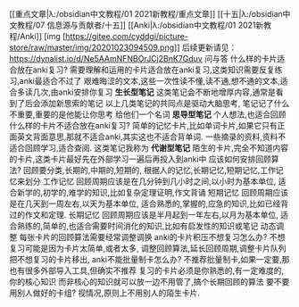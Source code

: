 [[重点文章|λ:/obsidian中文教程/01 2021新教程/重点文章]] [[十五|λ:/obsidian中文教程/07 信息源与贡献者/十五]] [[Anki|λ:/obsidian中文教程/01 2021新教程/Anki]]
[img [https://gitee.com/cyddgi/picture-store/raw/master/img/20201023094509.png]]
后续更新请见： https://dynalist.io/d/Ne5AAmNFNBOrJCj2BnK7Gduv
问与答
什么样的卡片适合放在anki复习?
需要理解和运用的卡片适合放在anki复习,这类知识需要反复练习,anki最适合不过了
艰难晦涩的文本,这些一次性读不懂,读不通,想不通的文本,适合多读几次,由anki安排你复习
 **生长型笔记** 这类笔记会不断地增厚内容,通常是看到了后会添加新思索的笔记
以上几类笔记的共同点是驱动大脑思考, 笔记记了什么不重要,重要的是他能让你思考 
给他们一个名词 **思导型笔记** 
个人想法,也适合回顾
什么样的卡片不适合放在anki复习?
简单的记忆卡片,比如单词卡片,如果它只有正面英文背面意思,那就不适合anki,其实这也不适合背单词.
一些摘录的资料,资料不适合回顾学习,适合查阅.
这类笔记我称为 **代谢型笔记** 
陌生的卡片,完全不知道内容的卡片,这类卡片最好先在外部学习一遍后再投入到anki中
应该如何安排回顾算法?
回顾要分类,长期的,中期的,短期的,
根据人的记忆,长期记忆,短期记忆,工作记忆来划分
工作记忆
回顾周期应该是在几分钟到几小时之间,以小时为基本单位,
适合新学的,初学的,难学的知识,比如复杂定理证明,作文背诵
短期记忆
回顾周期应该是在几天到一周左右,以天为基本单位,
适合熟悉的,掌握的,应急的知识,比如已经背过的作文和定理.
长期记忆
回顾周期应该是半月起到一年左右,以月为基本单位,
适合熟练的,简单的,也适合需要时间消化的知识,比如有启发性的知识或笔记
动态调整
每张卡片的回顾算法需要经常调整调换
anki的卡片积压不想复习怎么办?
不想复习可能是因为卡片太简单,或者太多,
调整回顾算法,延长回顾周期,调整卡片队列
把不想复习的卡片移出,
anki不能批量制卡怎么办?
不推荐批量制卡,如果一定要,那也有很多外部导入工具,但确实不推荐
复习的卡片必须是你熟悉的,有一定难度的,你的核心知识
而非核心的知识就可以放一边不用管了,搞个长期回顾的算法
要不要用别人做好的卡组?
视情况,原则上不用别人的陌生卡片.
